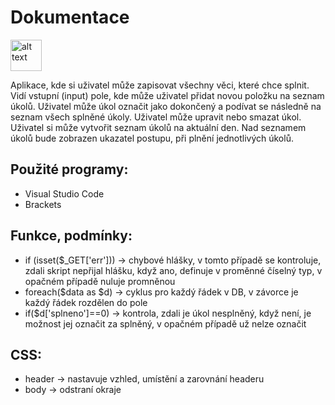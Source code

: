 # Dokumentace
<img src="![hlavni](https://user-images.githubusercontent.com/72737069/114014424-e4592400-9868-11eb-8ab2-e3aef1fd7f33.png)
" alt="alt text" width="50" height="50">



Aplikace, kde si uživatel může zapisovat všechny věci, které chce splnit. Vidí vstupní (input) pole, kde může uživatel přidat novou položku na seznam úkolů. Uživatel může úkol označit jako dokončený a podívat se následně na seznam všech splněné úkoly. Uživatel může upravit nebo smazat úkol. Uživatel si může vytvořit seznam úkolů na aktuální den. Nad seznamem úkolů bude zobrazen ukazatel postupu, při plnění jednotlivých úkolů.
 


## Použité programy: 
- Visual Studio Code
- Brackets

## Funkce, podmínky:
- if (isset($_GET['err']))  -> chybové hlášky, v tomto případě se kontroluje, zdali skript nepřijal hlášku, když ano, definuje v proměnné číselný typ, v opačném případě nuluje promněnou
- foreach($data as $d)  -> cyklus pro každý řádek v DB, v závorce je každý řádek rozdělen do pole
- if($d['splneno']==0) ->  kontrola, zdali je úkol nesplněný, když není, je možnost jej označit za splněný, v opačném případě už nelze označit

## CSS: 
- header -> nastavuje vzhled, umístění a zarovnání headeru
- body -> odstraní okraje 




